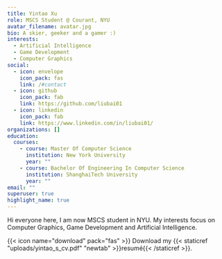 ```yaml
---
title: Yintao Xu
role: MSCS Student @ Courant, NYU
avatar_filename: avatar.jpg
bio: A skier, geeker and a gamer :)
interests:
  - Artificial Intelligence
  - Game Development
  - Computer Graphics
social:
  - icon: envelope
    icon_pack: fas
    link: /#contact
  - icon: github
    icon_pack: fab
    link: https://github.com/liubai01
  - icon: linkedin
    icon_pack: fab
    link: https://www.linkedin.com/in/liubai01/
organizations: []
education:
  courses:
    - course: Master Of Computer Science
      institution: New York University
      year: ""
    - course: Bachelor Of Engineering In Computer Science
      institution: ShanghaiTech University
      year: ""
email: ""
superuser: true
highlight_name: true
---
```

Hi everyone here, I am now MSCS student in NYU. My interests focus on Computer Graphics, Game Development and Artificial Intelligence.

{{< icon name="download" pack="fas" >}} Download my {{< staticref "uploads/yintao_s_cv.pdf" "newtab" >}}resumé{{< /staticref >}}.